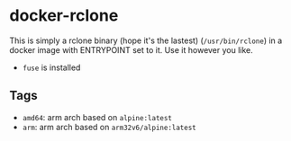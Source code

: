 # docker-rclone

This is simply a rclone binary (hope it's the lastest) (`/usr/bin/rclone`) in a docker image with ENTRYPOINT set to it. Use it however you like. 

- `fuse` is installed

## Tags

- `amd64`: arm arch based on `alpine:latest`
- `arm`: arm arch based on `arm32v6/alpine:latest`
